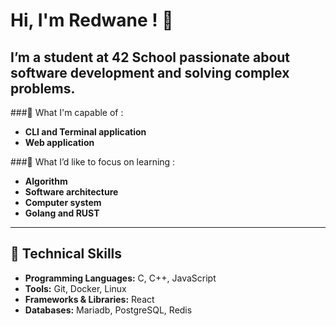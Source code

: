 # Hi, I'm Redwane ! 👋

## I’m a student at 42 School passionate about software development and solving complex problems. 

###💪 What I'm capable of :
- **CLI and Terminal application**
- **Web application**

###🔭 What I’d like to focus on learning :
- **Algorithm**
- **Software architecture**
- **Computer system**
- **Golang and RUST**

---

## 🔧 Technical Skills  
- **Programming Languages:** C, C++, JavaScript  
- **Tools:** Git, Docker, Linux  
- **Frameworks & Libraries:** React
- **Databases:** Mariadb, PostgreSQL, Redis
